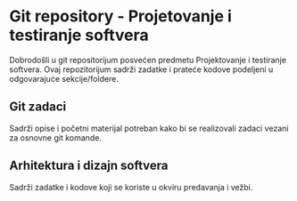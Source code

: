 # Git repository - Projetovanje i testiranje softvera

Dobrodošli u git repositorijum posvećen predmetu Projektovanje i testiranje softvera. Ovaj repozitorijum sadrži zadatke i prateće kodove podeljeni u odgovarajuće sekcije/foldere.

## Git zadaci

Sadrži opise i početni materijal potreban kako bi se realizovali zadaci vezani za osnovne git komande.

## Arhitektura i dizajn softvera

Sadrži zadatke i kodove koji se koriste u okviru predavanja i vežbi.
